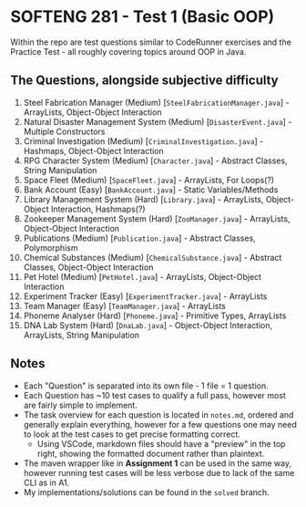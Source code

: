 # SOFTENG 281 - Test 1 (Basic OOP)
Within the repo are test questions similar to CodeRunner exercises and the Practice Test - all roughly covering topics around OOP in Java.

## The Questions, alongside subjective difficulty
1. Steel Fabrication Manager (Medium) [`SteelFabricationManager.java`] - ArrayLists, Object-Object Interaction
2. Natural Disaster Management System (Medium) [`DisasterEvent.java`]  - Multiple Constructors
3. Criminal Investigation (Medium) [`CriminalInvestigation.java`]  - Hashmaps, Object-Object Interaction
4. RPG Character System (Medium) [`Character.java`]  - Abstract Classes, String Manipulation
5. Space Fleet (Medium) [`SpaceFleet.java`]  - ArrayLists, For Loops(?)
6. Bank Account (Easy) [`BankAccount.java`]  - Static Variables/Methods
7. Library Management System (Hard) [`Library.java`]  - ArrayLists, Object-Object Interaction, Hashmaps(?)
8. Zookeeper Management System (Hard) [`ZooManager.java`] - ArrayLists, Object-Object Interaction
9. Publications (Medium) [`Publication.java`] - Abstract Classes, Polymorphism
10. Chemical Substances (Medium) [`ChemicalSubstance.java`] - Abstract Classes, Object-Object Interaction
11. Pet Hotel (Medium) [`PetHotel.java`] - ArrayLists, Object-Object Interaction
12. Experiment Tracker (Easy) [`ExperimentTracker.java`] - ArrayLists
13. Team Manager (Easy) [`TeamManager.java`] - ArrayLists
14. Phoneme Analyser (Hard) [`Phoneme.java`] - Primitive Types, ArrayLists
15. DNA Lab System (Hard) [`DnaLab.java`] - Object-Object Interaction, ArrayLists, String Manipulation

## Notes
- Each "Question" is separated into its own file - 1 file = 1 question.
- Each Question has ~10 test cases to qualify a full pass, however most are fairly simple to implement.
- The task overview for each question is located in `notes.md`, ordered and generally explain everything, however for a few questions one may need to look at the test cases to get precise formatting correct.
    - Using VSCode, markdown files should have a "preview" in the top right, showing the formatted document rather than plaintext.
- The maven wrapper like in **Assignment 1** can be used in the same way, however running test cases will be less verbose due to lack of the same CLI as in A1.
- My implementations/solutions can be found in the `solved` branch.